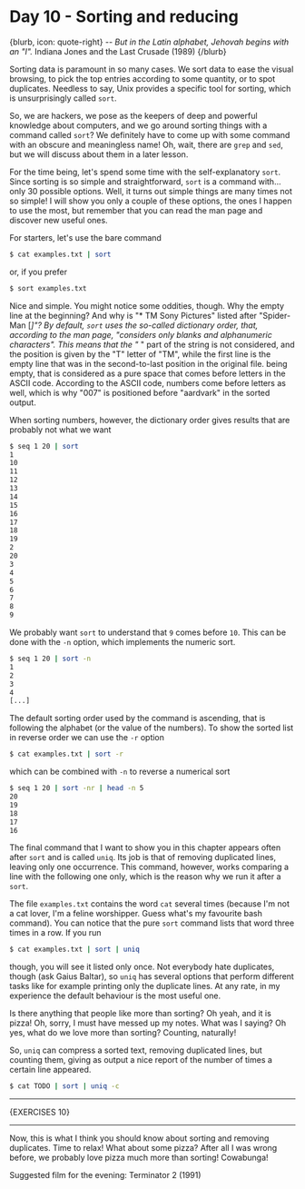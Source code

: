 # Day 10 - Sorting and reducing

{blurb, icon: quote-right}
-- _But in the Latin alphabet, Jehovah begins with an "I"._
Indiana Jones and the Last Crusade (1989)
{/blurb}

Sorting data is paramount in so many cases. We sort data to ease the visual browsing, to pick the top entries according to some quantity, or to spot duplicates. Needless to say, Unix provides a specific tool for sorting, which is unsurprisingly called `sort`.

So, we are hackers, we pose as the keepers of deep and powerful knowledge about computers, and we go around sorting things with a command called `sort`? We definitely have to come up with some command with an obscure and meaningless name! Oh, wait, there are `grep` and `sed`, but we will discuss about them in a later lesson.

For the time being, let's spend some time with the self-explanatory `sort`. Since sorting is so simple and straightforward, `sort` is a command with... only 30 possible options. Well, it turns out simple things are many times not so simple! I will show you only a couple of these options, the ones I happen to use the most, but remember that you can read the man page and discover new useful ones.

For starters, let's use the bare command

``` sh
$ cat examples.txt | sort
```

or, if you prefer

``` sh
$ sort examples.txt
```

Nice and simple. You might notice some oddities, though. Why the empty line at the beginning? And why is "* TM Sony Pictures" listed after "Spider-Man [*]"? By default, `sort` uses the so-called _dictionary order_, that, according to the man page, "considers only blanks and alphanumeric characters". This means that the "* " part of the string is not considered, and the position is given by the "T" letter of "TM", while the first line is the empty line that was in the second-to-last position in the original file. being empty, that is considered as a pure space that comes before letters in the ASCII code. According to the ASCII code, numbers come before letters as well, which is why "007" is positioned before "aardvark" in the sorted output.

When sorting numbers, however, the dictionary order gives results that are probably not what we want

``` sh
$ seq 1 20 | sort
1
10
11
12
13
14
15
16
17
18
19
2
20
3
4
5
6
7
8
9
```

We probably want `sort` to understand that `9` comes before `10`. This can be done with the `-n` option, which implements the numeric sort.

``` sh
$ seq 1 20 | sort -n
1
2
3
4
[...]
```

The default sorting order used by the command is ascending, that is following the alphabet (or the value of the numbers). To show the sorted list in reverse order we can use the `-r` option

``` sh
$ cat examples.txt | sort -r
```

which can be combined with `-n` to reverse a numerical sort

``` sh
$ seq 1 20 | sort -nr | head -n 5
20
19
18
17
16
```

The final command that I want to show you in this chapter appears often after `sort` and is called `uniq`. Its job is that of removing duplicated lines, leaving only one occurrence. This command, however, works comparing a line with the following one only, which is the reason why we run it after a `sort`.

The file `examples.txt` contains the word `cat` several times (because I'm not a cat lover, I'm a feline worshipper. Guess what's my favourite bash command). You can notice that the pure `sort` command lists that word three times in a row. If you run

``` sh
$ cat examples.txt | sort | uniq
```

though, you will see it listed only once. Not everybody hate duplicates, though (ask Gaius Baltar), so `uniq` has several options that perform different tasks like for example printing only the duplicate lines. At any rate, in my experience the default behaviour is the most useful one.

Is there anything that people like more than sorting? Oh yeah, and it is pizza! Oh, sorry, I must have messed up my notes. What was I saying? Oh yes, what do we love more than sorting? Counting, naturally!

So, `uniq` can compress a sorted text, removing duplicated lines, but counting them, giving as output a nice report of the number of times a certain line appeared.

``` sh
$ cat TODO | sort | uniq -c
```

* * *

{EXERCISES 10}

* * *

Now, this is what I think you should know about sorting and removing duplicates. Time to relax! What about some pizza? After all I was wrong before, we probably love pizza much more than sorting! Cowabunga!

Suggested film for the evening: Terminator 2 (1991)